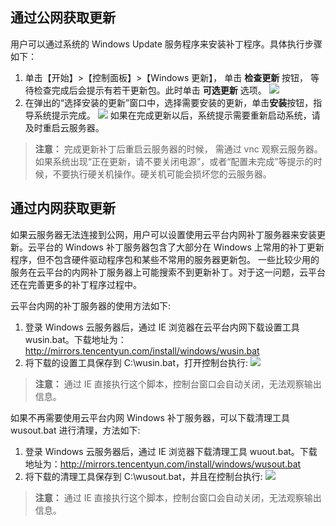 ## 通过公网获取更新
用户可以通过系统的 Windows Update 服务程序来安装补丁程序。具体执行步骤如下：
1. 单击【开始】>【控制面板】>【Windows 更新】， 单击 **检查更新** 按钮， 等待检查完成后会提示有若干更新包。此时单击 **可选更新** 选项。
 ![](https://mc.qcloudimg.com/static/img/427adcd28ef541476212e3f2098a69c6/20.png)
2. 在弹出的“选择安装的更新”窗口中，选择需要安装的更新，单击**安装**按钮，指导系统提示完成。
 ![](//mccdn.qcloud.com/img56b2ba48e4d8f.png)
如果在完成更新以后，系统提示需要重新启动系统，请及时重启云服务器。

>**注意：**
>完成更新补丁后重启云服务器的时候， 需通过 vnc 观察云服务器。如果系统出现“正在更新，请不要关闭电源”，或者“配置未完成”等提示的时候，不要执行硬关机操作。硬关机可能会损坏您的云服务器。

## 通过内网获取更新
如果云服务器无法连接到公网，用户可以设置使用云平台内网补丁服务器来安装更新。云平台的 Windows 补丁服务器包含了大部分在 Windows 上常用的补丁更新程序，但不包含硬件驱动程序包和某些不常用的服务器更新包。
一些比较少用的服务在云平台的内网补丁服务器上可能搜索不到更新补丁。对于这一问题，云平台还在完善更多的补丁程序过程中。

云平台内网的补丁服务器的使用方法如下:
1. 登录 Windows 云服务器后，通过 IE 浏览器在云平台内网下载设置工具 wusin.bat。下载地址为：http://mirrors.tencentyun.com/install/windows/wusin.bat
2. 将下载的设置工具保存到 C:\wusin.bat，打开控制台执行:
![](//mccdn.qcloud.com/img56b2bae4c1a05.png)
>**注意：**
>通过 IE 直接执行这个脚本，控制台窗口会自动关闭，无法观察输出信息。

如果不再需要使用云平台内网 Windows 补丁服务器，可以下载清理工具 wusout.bat 进行清理，方法如下:
1. 登录 Windows 云服务器后，通过 IE 浏览器下载清理工具 wuout.bat。下载地址为：http://mirrors.tencentyun.com/install/windows/wusout.bat
2. 将下载的清理工具保存到 C:\wusout.bat，并且在控制台执行:
![](//mccdn.qcloud.com/img56b2bb66dc99f.png)
>**注意：**
>通过 IE 直接执行这个脚本，控制台窗口会自动关闭，无法观察输出信息。